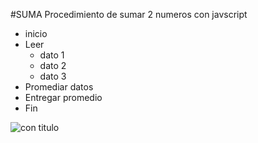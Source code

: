 #SUMA
Procedimiento de sumar 2 numeros con javscript
* inicio
* Leer 
    * dato 1
    * dato 2
    * dato 3
* Promediar datos
* Entregar promedio
* Fin

![con titulo](http://i65.tinypic.com/312yfli.jpg"diagrama")
